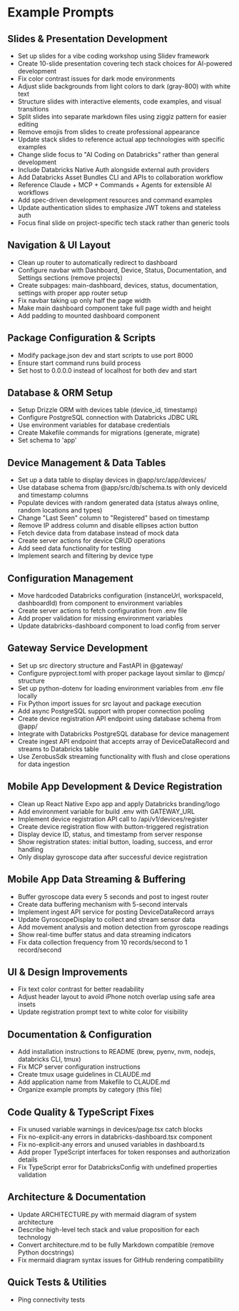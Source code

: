 # Example Prompts

## Slides & Presentation Development
- Set up slides for a vibe coding workshop using Slidev framework
- Create 10-slide presentation covering tech stack choices for AI-powered development
- Fix color contrast issues for dark mode environments
- Adjust slide backgrounds from light colors to dark (gray-800) with white text
- Structure slides with interactive elements, code examples, and visual transitions
- Split slides into separate markdown files using ziggiz pattern for easier editing
- Remove emojis from slides to create professional appearance
- Update stack slides to reference actual app technologies with specific examples
- Change slide focus to "AI Coding on Databricks" rather than general development
- Include Databricks Native Auth alongside external auth providers
- Add Databricks Asset Bundles CLI and APIs to collaboration workflow
- Reference Claude + MCP + Commands + Agents for extensible AI workflows
- Add spec-driven development resources and command examples
- Update authentication slides to emphasize JWT tokens and stateless auth
- Focus final slide on project-specific tech stack rather than generic tools

## Navigation & UI Layout
- Clean up router to automatically redirect to dashboard
- Configure navbar with Dashboard, Device, Status, Documentation, and Settings sections (remove projects)
- Create subpages: main-dashboard, devices, status, documentation, settings with proper app router setup
- Fix navbar taking up only half the page width
- Make main dashboard component take full page width and height
- Add padding to mounted dashboard component

## Package Configuration & Scripts
- Modify package.json dev and start scripts to use port 8000
- Ensure start command runs build process
- Set host to 0.0.0.0 instead of localhost for both dev and start

## Database & ORM Setup
- Setup Drizzle ORM with devices table (device_id, timestamp)
- Configure PostgreSQL connection with Databricks JDBC URL
- Use environment variables for database credentials
- Create Makefile commands for migrations (generate, migrate)
- Set schema to 'app'

## Device Management & Data Tables
- Set up a data table to display devices in @app/src/app/devices/
- Use database schema from @app/src/db/schema.ts with only deviceId and timestamp columns
- Populate devices with random generated data (status always online, random locations and types)
- Change "Last Seen" column to "Registered" based on timestamp
- Remove IP address column and disable ellipses action button
- Fetch device data from database instead of mock data
- Create server actions for device CRUD operations
- Add seed data functionality for testing
- Implement search and filtering by device type

## Configuration Management
- Move hardcoded Databricks configuration (instanceUrl, workspaceId, dashboardId) from component to environment variables
- Create server actions to fetch configuration from .env file
- Add proper validation for missing environment variables
- Update databricks-dashboard component to load config from server

## Gateway Service Development
- Set up src directory structure and FastAPI in @gateway/
- Configure pyproject.toml with proper package layout similar to @mcp/ structure
- Set up python-dotenv for loading environment variables from .env file locally
- Fix Python import issues for src layout and package execution
- Add async PostgreSQL support with proper connection pooling
- Create device registration API endpoint using database schema from @app/
- Integrate with Databricks PostgreSQL database for device management
- Create ingest API endpoint that accepts array of DeviceDataRecord and streams to Databricks table
- Use ZerobusSdk streaming functionality with flush and close operations for data ingestion

## Mobile App Development & Device Registration
- Clean up React Native Expo app and apply Databricks branding/logo
- Add environment variable for build .env with GATEWAY_URL
- Implement device registration API call to /api/v1/devices/register
- Create device registration flow with button-triggered registration
- Display device ID, status, and timestamp from server response
- Show registration states: initial button, loading, success, and error handling
- Only display gyroscope data after successful device registration

## Mobile App Data Streaming & Buffering
- Buffer gyroscope data every 5 seconds and post to ingest router
- Create data buffering mechanism with 5-second intervals
- Implement ingest API service for posting DeviceDataRecord arrays
- Update GyroscopeDisplay to collect and stream sensor data
- Add movement analysis and motion detection from gyroscope readings
- Show real-time buffer status and data streaming indicators
- Fix data collection frequency from 10 records/second to 1 record/second

## UI & Design Improvements
- Fix text color contrast for better readability
- Adjust header layout to avoid iPhone notch overlap using safe area insets
- Update registration prompt text to white color for visibility

## Documentation & Configuration
- Add installation instructions to README (brew, pyenv, nvm, nodejs, databricks CLI, tmux)
- Fix MCP server configuration instructions
- Create tmux usage guidelines in CLAUDE.md
- Add application name from Makefile to CLAUDE.md
- Organize example prompts by category (this file)

## Code Quality & TypeScript Fixes
- Fix unused variable warnings in devices/page.tsx catch blocks
- Fix no-explicit-any errors in databricks-dashboard.tsx component
- Fix no-explicit-any errors and unused variables in dashboard.ts
- Add proper TypeScript interfaces for token responses and authorization details
- Fix TypeScript error for DatabricksConfig with undefined properties validation

## Architecture & Documentation
- Update ARCHITECTURE.py with mermaid diagram of system architecture
- Describe high-level tech stack and value proposition for each technology
- Convert architecture.md to be fully Markdown compatible (remove Python docstrings)
- Fix mermaid diagram syntax issues for GitHub rendering compatibility

## Quick Tests & Utilities
- Ping connectivity tests
